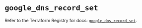 # `google_dns_record_set`

Refer to the Terraform Registry for docs: [`google_dns_record_set`](https://registry.terraform.io/providers/hashicorp/google-beta/5.37.0/docs/resources/google_dns_record_set).
